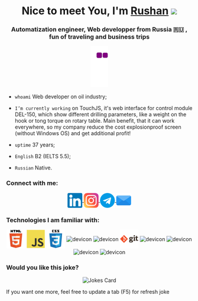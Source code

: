 <h1 align="center">Nice to meet You, I'm <a href="https://foxylabstory.nomoredomains.sbs/" target="_blank">Rushan</a> 
<img src="https://github.com/blackcater/blackcater/raw/main/images/Hi.gif" height="32"/></h1>
<h3 align="center">Automatization engineer, Web developper from Russia 🇷🇺 , fun of traveling and business trips</h3>
<p align="center"><a align="center" href="https://github.com/Foxylabstory" target="_blank"><img src="https://github.com/Foxylabstory/Foxylabstory/blob/output/github-contribution-grid-snake.gif"/></a></p>
<!-- Instructions to get a snake: https://dev.to/mishmanners/how-to-enable-github-actions-on-your-profile-readme-for-a-contribution-graph-4l66 -->

- `whoami` Web developer on oil industry;

- `I’m currently working` on TouchJS, it's web interface for control module DEL-150, which show
  different drilling parameters, like a weight on the hook or tong torque on rotary table. Main
  benefit, that it can work everywhere, so my company reduce the cost explosionproof screen (without
  Windows OS) and get additional profit!

- `uptime` 37 years;

- `English` B2 (IELTS 5.5);

- `Russian` Native.

<h3 align="left">Connect with me:</h3>

<p align="center">
	<a href="https://www.linkedin.com/in/rushan-shakirzyanov/" target="_blank"">
		<img align="center" src="./images/contacts/linkedin.svg" alt="linkedin" height="40" width="40" />
	</a>
	<a href="https://www.instagram.com/foxylabstory/" target="_blank"">
		<img align="center" src="./images/contacts/instagram.svg" alt="instagram" height="40" width="40" />
	</a>
	<a href="https://t.me/Foxylabstory" target="_blank">
		<img align="center" src="./images/contacts/telegram.svg" alt="telegram" height="40" width="40" />
	</a>
	<a href="mailto:rushan.shakirzianov@gmail.com" target="_blank">
		<img align="center" src="./images/contacts/email.svg" alt="email" height="40" width="40" />
  </a>
</p>

<h3 align="left">Technologies I am familiar with:</h3>
<p align="center">
<img align="center" src="https://raw.githubusercontent.com/devicons/devicon/master/icons/html5/html5-original-wordmark.svg" alt="devicon" height="50" width="50" />
<img align="center" src="https://raw.githubusercontent.com/devicons/devicon/master/icons/javascript/javascript-original.svg" alt="devicon" height="50" width="50" />
<img align="center" src="https://raw.githubusercontent.com/devicons/devicon/master/icons/css3/css3-original-wordmark.svg" alt="devicon" height="50" width="50" />
<img align="center" src="https://cdn.jsdelivr.net/gh/devicons/devicon/icons/sass/sass-original.svg" alt="devicon" height="50" width="50" />
<img align="center" src="https://cdn.jsdelivr.net/gh/devicons/devicon/icons/react/react-original-wordmark.svg" alt="devicon" height="50" width="50" />
<img align="center" src="https://raw.githubusercontent.com/devicons/devicon/master/icons/git/git-original-wordmark.svg" alt="devicon" height="50" width="50" />
<img align="center" src="https://cdn.jsdelivr.net/gh/devicons/devicon/icons/express/express-original.svg" alt="devicon" height="50" width="50" />
<img align="center" src="https://cdn.jsdelivr.net/gh/devicons/devicon/icons/mongodb/mongodb-original-wordmark.svg" alt="devicon" height="50" width="50" />
<img align="center" src="https://cdn.jsdelivr.net/gh/devicons/devicon/icons/nodejs/nodejs-original.svg" alt="devicon" height="50" width="50" />
<img align="center" src="https://cdn.jsdelivr.net/gh/devicons/devicon/icons/webpack/webpack-original.svg" alt="devicon" height="50" width="50" />

<h3 align="left">Would you like this joke?</h3>
<p align="center">
<img src="https://readme-jokes.vercel.app/api" alt="Jokes Card" />
</p>
<p align="left">If you want one more, feel free to update a tab (F5) for refresh joke</p>
<!-- https://devicon.dev/ icon find tool -->
<!--
<img align="center" src="https://raw.githubusercontent.com/devicons/devicon/master/icons/cplusplus/cplusplus-original.svg" alt="devicon" height="50" width="50" />
<img align="center" src="https://raw.githubusercontent.com/devicons/devicon/master/icons/csharp/csharp-original.svg" alt="devicon" height="50" width="50" />
<img align="center" src="https://raw.githubusercontent.com/devicons/devicon/master/icons/python/python-original-wordmark.svg" height="80" width="80" />
<img align="center" src="https://raw.githubusercontent.com/devicons/devicon/master/icons/jquery/jquery-original-wordmark.svg" alt="devicon" height="50" width="50" />
<img align="center" src="https://raw.githubusercontent.com/devicons/devicon/master/icons/django/django-original.svg" alt="devicon" height="50" width="50" />
<img align="center" src="https://raw.githubusercontent.com/devicons/devicon/master/icons/dot-net/dot-net-original-wordmark.svg" alt="devicon" height="50" width="50" />
<img align="center" src="https://raw.githubusercontent.com/devicons/devicon/master/icons/microsoftsqlserver/microsoftsqlserver-plain-wordmark.svg" alt="devicon" height="50" width="50" />
<img align="center" src="https://raw.githubusercontent.com/devicons/devicon/master/icons/mysql/mysql-original-wordmark.svg" alt="devicon" height="50" width="50" />
		<img align="center" src="https://raw.githubusercontent.com/devicons/devicon/master/icons/docker/docker-original-wordmark.svg" height="50" width="50" />
		<img align="center" src="https://raw.githubusercontent.com/devicons/devicon/master/icons/linux/linux-original.svg" alt="devicon" height="50" width="50" />
		<img align="center" src="https://raw.githubusercontent.com/devicons/devicon/master/icons/jupyter/jupyter-original-wordmark.svg" alt="devicon" height="50" width="50" />
-->
</p>

<!--
**Foxylabstory/Foxylabstory** is a ✨ _special_ ✨ repository because its `README.md` (this file) appears on your GitHub profile.

Here are some ideas to get you started:

- 🔭 I’m currently working on ...
- 🌱 I’m currently learning ...
- 👯 I’m looking to collaborate on ...
- 🤔 I’m looking for help with ...
- 💬 Ask me about ...
- 📫 How to reach me: ...
- 😄 Pronouns: ...
- ⚡ Fun fact: ...
-->
